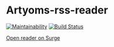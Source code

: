 # Artyoms-rss-reader

[![Maintainability](https://api.codeclimate.com/v1/badges/b0fa170b5e0e96f2424a/maintainability)](https://codeclimate.com/github/vinnityom/project-lvl3-s452/maintainability) [![Build Status](https://travis-ci.org/vinnityom/project-lvl3-s452.svg?branch=master)](https://travis-ci.org/vinnityom/project-lvl3-s452)

[Open reader on Surge](www.artyoms-rss.surge.sh)